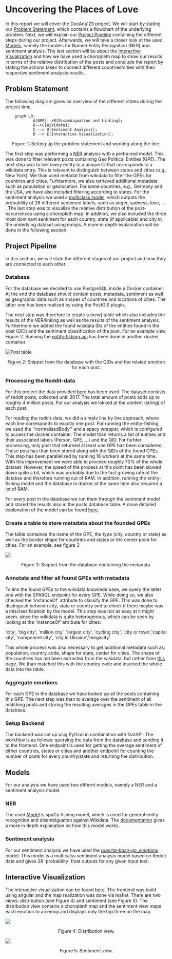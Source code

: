 # Uncovering the Places of Love

In this report we will cover the DocAna'23 project. We will start by stating our [Problem Statement](#problem-statement), which contains a flowchart of the underlying problem. Next, we will explain our [Project Pipeline](#project-pipeline) containing the different steps during our project. Afterwards, we will take a closer look at the used [Models](#models), namely the models for Named Entity Recognition (NER) and sentiment analysis. The last section will be about the [Interactive Visualization](#interactive-visualization) and how we have used a choropleth map to show our results in terms of the relative distribution of the posts and conclude the report by stating the actions taken to connect different countries/cities with their respective sentiment analysis results.  

## Problem Statement
The following diagram gives an overview of the different states during the project time.
```mermaid
    graph LR;
            A[NER]-->B[Disambiguation and Linking];
            B-->C[Wikidata];
            C --> D[Sentiment Analysis];
            D --> E[Interactive Visualization];
```
<p style="text-align: center;"> Figure 1: Setting up the problem statement and working along the line.  </p>

The first step was performing a [NER](#ner) analysis with a pretrained model. This was done to filter relevant posts containing Geo Political Entities (GPE). The next step was to link every entity to a unique ID that corresponds to a wikidata entry. This is relevant to distinguish between states and cities (e.g., New York). We than used metadat from wikidata to filter the GPEs for countries and cities. Furhtermore, we also retrieved additional metadata such as population or geolocation. For some countries, e.g., Germany and the USA, we have also included filtering according to states. For the sentiment analysis we used a [multiclass model](#sentiment-analysis), which outputs the probability of 28 different sentiment labels, such as anger, sadness, love, ... . The last step was to visualize the relative distribution of the post-occurrences using a choropleth map. In addition, we also included the three most dominant sentiment for each country, state (if applicable) and city in the underlying dataset using emojis. A more in depth explaination will be done in the following section.

## Project Pipeline
In this section, we will state the different stages of our project and how they are connected to each other.

### Database
For the database we decided to use PostgreSQL inside a Docker container. At the end the database should contain posts, metadata, sentiment as well as geographic data such as shapes of countries and locations of cities. The latter one has been realized by using the PostGIS plugin.

The next step was therefore to create a (new) table which also includes the results of the NER/linking as well as the results of the sentiment analysis. Furthermore we added the found wikidata IDs of the entities found in the post (QID) and the sentiment classification of the post. For an example view Figure 2. Running the [entity-fishing api](#ner) has been done in another docker container.

![Post table](<screenshot posts table.png> "Posts table")
<p style="text-align: center;"> Figure 2: Snippet from the database with the QIDs and the related emotion for each post. </p>

### Processing the Reddit-data
For this project the data provided [here](https://huggingface.co/datasets/webis/tldr-17) has been used. The dataset consists of reddit posts, collected until 2017. The total amount of posts adds up to roughly 4 million posts. For our analysis we lokked at the content (string) of each post.

For reading the reddit-data, we did a simple line by line approach, where each line corresponds to exactly one post. For running the entity-fishing, we used the ''normalizedBody'' and a spacy wrapper, which is configured to access the docker container. The model than returns a list of entities and their associated labels (Person, GPE, ...) and the QID. For furhter processing, only post that returned at least one GPE has been considered. These post has than been stored along with the QIDs of the found GPEs. This step has been parallelized by running 16 workers at the same time. With this improvement we were able to proceed roughly 70% of the whole dataset. However, the speed of the process at this point has been slowed down quite a bit, which was probably due to the fast growing rate of the databse and therefore running out of RAM. In addition, running the entity-fishing model and the database in docker at the same time also required a lot of RAM.  

For every post in the database we run them through the sentiment model and stored the results also in the posts database table. A more detailed explanation of the model can be found [here](#sentiment-analysis).

### Create a table to store metadata about the founded GPEs
The table containes the name of the GPE, the type (city, country or state) as well as the border shape for countries and states or the center point for cities. For an example, see figure 3

![](<screenshot gpes table.png>)
<p style="text-align: center;"> Figure 3: Snippet from the database containing the metadata. </p>




### Annotate and filter all found GPEs with metadata
To link the found GPEs to the wikidata knowlede base, we query the latter one with the SPARQL endpoint for every GPE. While doing so, we also checked the 'instanceOf' attribute to classify the GPE. This was done to distinguish between city, state or country and to check if there maybe was a misclassificatioin by the model. This step was not as easy at it might seem, since the wikidata is quite heterogenous, which can be seen by looking at the 'instanceOf' attribute for cities:

'city', 'big city', 'million city', 'largest city', 'cycling city', 'city or town','capital city', 'component city', 'city in Ukraine','megacity'. 

This whole process was also necessary to get additional metadata such as: population, country_code, shape for state, center for cities. The shape of the countries has not been extracted from the wikidata, but rather from [this](https://public.opendatasoft.com/explore/dataset/world-administrative-boundaries/export/) page. We than matched this with the country code and inserted the whole data into the table.



### Aggregate emotions
For each GPE in the database we have looked up all the posts containing this GPE. The next step was than to average over the sentiment of all matching posts and storing the resulting averages in the GPEs table in the database.

   

### Setup Backend
The backend was set up usig Python in combination with fastAPI. The workflow is as follows: querying the data from the database and sending it to the frontend. One endpoint is used for getting the average sentiment of either countries, states or cities and another endpoint for counting the number of posts for every country/state and returning the distribution.


## Models
For our analysis we have used two differnt models, namely a NER and a sentiment analysis model.

### NER
The used [Model](https://github.com/Lucaterre/spacyfishing) is spaCy fishing model, which is used for general entity recognition and disambiguation against Wikidata. The [documentation](https://nerd.readthedocs.io/en/latest/overview.html) gives a more in depth explanation on how this model works.

### Sentiment analysis
For our sentiment analysis we have used the [_roberta-base-go_emotions_](https://huggingface.co/SamLowe/roberta-base-go_emotions) model. This model is a multicalss sentiment analysis model based on Reddit data and gives 28 'probability' float outputs for any given input text.

## Interactive Visualization
The interactive visualization can be found [here](https://mathisbeck.github.io/docana-deploy/). The frontend was build using angular and the map realization was done via leaflet. There are two views: distribution (see Figure 4) and sentiment (see Figure 5). The distribution view contains a choropleth map and the sentiment view maps each emotion to an emoji and displays only the top three on the map.

![](<Screenshot iv_distro.png>)
<p style="text-align: center;"> Figure 4: Distribution view. </p>

![](<Screenshot iv_emotions.png>)
<p style="text-align: center;"> Figure 5: Sentiment view. </p>
